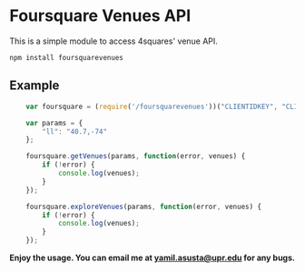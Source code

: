 # Foursquare Venues API
  
This is a simple module to access 4squares' venue API.  

	npm install foursquarevenues

## Example  

```js
	var foursquare = (require('/foursquarevenues'))("CLIENTIDKEY", "CLIENTSECRETKEY"); 

	var params = {  
		"ll": "40.7,-74"  
	};

	foursquare.getVenues(params, function(error, venues) {  
		if (!error) {  
			console.log(venues);  
		}  
	});  

	foursquare.exploreVenues(params, function(error, venues) {  
		if (!error) {  
  			console.log(venues);  
		}  
	});
```


**Enjoy the usage. You can email me at yamil.asusta@upr.edu for any bugs.**

